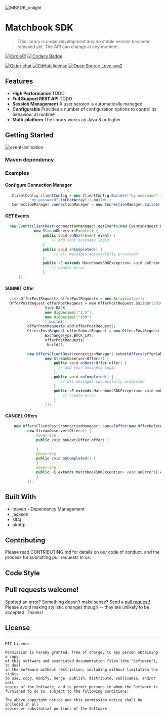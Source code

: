 ![MBSDK_onlight](https://user-images.githubusercontent.com/4140597/66038798-0868d600-e50b-11e9-9055-b51e5f9f5779.png)
# Matchbook SDK

> This library is under development and no stable version has been released yet.
> The API can change at any moment.

[![CircleCI](https://circleci.com/gh/matchbook-technology/matchbook-sdk.svg?style=svg)](https://circleci.com/gh/matchbook-technology/matchbook-sdk)
[![Codacy Badge](https://api.codacy.com/project/badge/Grade/f91f929fa3184482abb2704f98615f46)](https://www.codacy.com/app/volkodav_s/matchbook-sdk?utm_source=github.com&amp;utm_medium=referral&amp;utm_content=volkodavs/matchbook-sdk&amp;utm_campaign=Badge_Grade)

[![Gitter chat](https://badges.gitter.im/gitterHQ/gitter.png)](https://gitter.im/matchbook-sdk/community)
[![GitHub license](https://img.shields.io/github/license/Naereen/StrapDown.js.svg)](https://github.com/Naereen/StrapDown.js/blob/master/LICENSE)
[![Open Source Love svg2](https://badges.frapsoft.com/os/v2/open-source.svg?v=103)](https://github.com/ellerbrock/open-source-badges/)

## Features

* **High Performance** TODO
* **Full Support REST API** TODO
* **Session Management** A user session is automatically managed
* **Configurable** Provides a number of configuration options to control its behaviour at runtime
* **Multi-platform** The library works on Java 8 or higher

## Getting Started

![event-animation](https://user-images.githubusercontent.com/4140597/66122695-4849bf00-e5d8-11e9-8138-0ae565471328.gif)

### Maven dependency 

### Examples

#### Configure Connection Manager

```java 
   ClientConfig clientConfig = new ClientConfig.Builder("my-username".toCharArray(),
           "my-password".toCharArray()).build();
   ConnectionManager connectionManager = new ConnectionManager.Builder(clientConfig).build();
```

#### GET Events 

```java
  new EventsClientRest(connectionManager).getEvents(new EventsRequest.Builder().build(),
             new StreamObserver<Event>() {
                 public void onNext(Event event) {
                     // add your business logic
                 }
                 public void onCompleted() {
                      // all messages successfully processed 
                 }
                 public <E extends MatchbookSDKException> void onError(E e) {
                     // handle error 
                 }
      });
```

#### SUBMIT Offer

```java
  List<OfferPostRequest> offerPostRequests = new ArrayList<>();
  OfferPostRequest offerPostRequest = new OfferPostRequest.Builder(2020L,
                  Side.BACK,
                  new BigDecimal("2.5"),
                  new BigDecimal("100")
                  ).build();
          offerPostRequests.add(offerPostRequest);
          OffersPostRequest offerSubmitRequest = new OffersPostRequest.Builder(OddsType.DECIMAL,
                  ExchangeType.BACK_LAY,
                  offerPostRequests)
                  .build();
      
          new OffersClientRest(connectionManager).submitOffers(offerSubmitRequest,
                  new StreamObserver<Offer>() {
                      public void onNext(Offer offer) {
                        // add your business logic
                      }
                      public void onCompleted() {
                         // all messages successfully processed 
                      }
                      public <E extends MatchbookSDKException> void onError(E e) {
                          // handle error 
                      }
                  });
````

#### CANCEL Offers

```java
    new OffersClientRest(connectionManager).cancelOffer(new OfferDeleteRequest.Builder(1000L).build(),
          new StreamObserver<Offer>() {
              @Override
              public void onNext(Offer offer) {
                  
              }
              @Override
              public void onCompleted() {
              }
              @Override
              public <E extends MatchbookSDKException> void onError(E e) {
              }
          });
```

## Built With

* maven - Dependency Management
* jackson
* slf4j
* okhttp

## Contributing

Please read CONTRIBUTING.md for details on our code of conduct, and the process for submitting pull requests to us.

## Code Style


## Pull requests welcome!
Spotted an error? Something doesn't make sense? Send a [pull request](https://github.com/matchbook-technology/matchbook-sdk/pulls)! Please avoid making stylistic changes though 
-- they are unlikely to be accepted. Thanks!

## License
-------
    MIT License
    
    Permission is hereby granted, free of charge, to any person obtaining a copy
    of this software and associated documentation files (the "Software"), to deal
    in the Software without restriction, including without limitation the rights
    to use, copy, modify, merge, publish, distribute, sublicense, and/or sell
    copies of the Software, and to permit persons to whom the Software is
    furnished to do so, subject to the following conditions:
    
    The above copyright notice and this permission notice shall be included in all
    copies or substantial portions of the Software.
